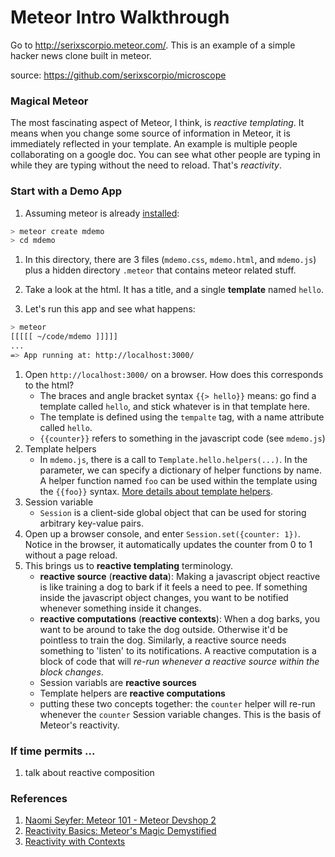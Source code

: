# Meteor Intro Walkthrough

Go to http://serixscorpio.meteor.com/.  This is an example of a simple hacker news clone built in meteor.

source: https://github.com/serixscorpio/microscope

### Magical Meteor
The most fascinating aspect of Meteor, I think, is _reactive templating_.  It means when you change some source of information in Meteor, it is immediately reflected in your template.  An example is multiple people collaborating on a google doc.  You can see what other people are typing in while they are typing without the need to reload.  That's _reactivity_.

### Start with a Demo App
1. Assuming meteor is already [installed](https://www.meteor.com/install):
```bash
> meteor create mdemo
> cd mdemo
```
1. In this directory, there are 3 files (`mdemo.css`, `mdemo.html`, and `mdemo.js`) plus a hidden directory `.meteor` that contains meteor related stuff.

1. Take a look at the html. It has a title, and a single __template__ named `hello`.
1. Let's run this app and see what happens:
```bash
> meteor
[[[[[ ~/code/mdemo ]]]]]
...
=> App running at: http://localhost:3000/
```
1. Open `http://localhost:3000/` on a browser. How does this corresponds to the html?
   * The braces and angle bracket syntax `{{> hello}}` means: go find a template called `hello`, and stick whatever is in that template here.
   * The template is defined using the `tempalte` tag, with a name attribute called `hello`.
   * `{{counter}}` refers to something in the javascript code (see `mdemo.js`)
1. Template helpers
   * In `mdemo.js`, there is a call to `Template.hello.helpers(...)`.  In the parameter, we can specify a dictionary of helper functions by name.  A helper function named `foo` can be used within the template using the `{{foo}}` syntax.  [More details about template helpers](http://docs.meteor.com/#/full/template_helpers).
1. Session variable
   * `Session` is a client-side global object that can be used for storing arbitrary key-value pairs.
1. Open up a browser console, and enter `Session.set({counter: 1})`.  Notice in the browser, it automatically updates the counter from 0 to 1 without a page reload.
1. This brings us to __reactive templating__ terminology.
   * __reactive source__ (__reactive data__): Making a javascript object reactive is like training a dog to bark if it feels a need to pee.  If something inside the javascript object changes, you want to be notified whenever something inside it changes.
   * __reactive computations__ (__reactive contexts__): When a dog barks, you want to be around to take the dog outside.  Otherwise it'd be pointless to train the dog.  Similarly, a reactive source needs something to 'listen' to its notifications.  A reactive computation is a block of code that will _re-run whenever a reactive source within the block changes_.
   * Session variabls are __reactive sources__
   * Template helpers are __reactive computations__
   * putting these two concepts together: the `counter` helper will re-run whenever the `counter` Session variable changes.  This is the basis of Meteor's reactivity.

### If time permits ...
1. talk about reactive composition

### References
1. [Naomi Seyfer: Meteor 101 - Meteor Devshop 2](https://www.youtube.com/watch?v=lSAKFkxq4jA&spfreload=10)
1. [Reactivity Basics: Meteor's Magic Demystified](https://www.discovermeteor.com/blog/reactivity-basics-meteors-magic-demystified/)
1. [Reactivity with Contexts](https://www.eventedmind.com/feed/meteor-reactivity-with-contexts)
